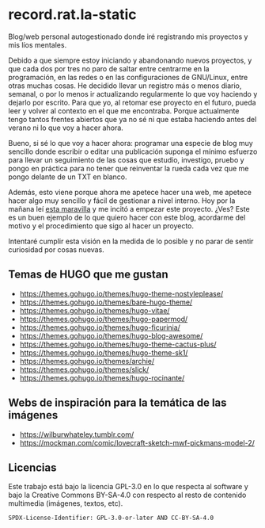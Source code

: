 # record.rat.la-static

Blog/web personal autogestionado donde iré registrando mis proyectos y mis líos mentales.

Debido a que siempre estoy iniciando y abandonando nuevos proyectos, y que cada dos por tres no paro de saltar entre centrarme en la programación, en las redes o en las configuraciones de GNU/Linux, entre otras muchas cosas. He decidido llevar un registro más o menos diario, semanal, o por lo menos ir actualizando regularmente lo que voy haciendo y dejarlo por escrito. Para que yo, al retomar ese proyecto en el futuro, pueda leer y volver al contexto en el que me encontraba. Porque actualmente tengo tantos frentes abiertos que ya no sé ni que estaba haciendo antes del verano ni lo que voy a hacer ahora.

Bueno, si sé lo que voy a hacer ahora: programar una especie de blog muy sencillo donde escribir o editar una publicación suponga el mínimo esfuerzo para llevar un seguimiento de las cosas que estudio, investigo, pruebo y pongo en práctica para no tener que reinventar la rueda cada vez que me pongo delante de un TXT en blanco.

Además, esto viene porque ahora me apetece hacer una web, me apetece hacer algo muy sencillo y fácil de gestionar a nivel interno. Hoy por la mañana leí [esta maravilla](http://motherfuckingwebsite.com/) y me incitó a empezar este proyecto. ¿Ves? Este es un buen ejemplo de lo que quiero hacer con este blog, acordarme del motivo y el procedimiento que sigo al hacer un proyecto.

Intentaré cumplir esta visión en la medida de lo posible y no parar de sentir curiosidad por cosas nuevas.

## Temas de HUGO que me gustan

- https://themes.gohugo.io/themes/hugo-theme-nostyleplease/
- https://themes.gohugo.io/themes/bare-hugo-theme/
- https://themes.gohugo.io/themes/hugo-vitae/
- https://themes.gohugo.io/themes/hugo-papermod/
- https://themes.gohugo.io/themes/hugo-ficurinia/
- https://themes.gohugo.io/themes/hugo-blog-awesome/
- https://themes.gohugo.io/themes/hugo-theme-cactus-plus/
- https://themes.gohugo.io/themes/hugo-theme-sk1/
- https://themes.gohugo.io/themes/archie/
- https://themes.gohugo.io/themes/slick/
- https://themes.gohugo.io/themes/hugo-rocinante/

## Webs de inspiración para la temática de las imágenes

- https://wilburwhateley.tumblr.com/
- https://mockman.com/comic/lovecraft-sketch-mwf-pickmans-model-2/

## Licencias

Este trabajo está bajo la licencia GPL-3.0 en lo que respecta al software y 
bajo la Creative Commons BY-SA-4.0 con respecto al resto de contenido 
multimedia (imágenes, textos, etc).

`SPDX-License-Identifier: GPL-3.0-or-later AND CC-BY-SA-4.0`
